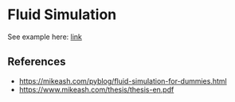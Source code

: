 # Fluid Simulation


See example here: [link](https://dustindiazlopez.github.io/fluid-sim/docs/)


## References

- https://mikeash.com/pyblog/fluid-simulation-for-dummies.html
- https://www.mikeash.com/thesis/thesis-en.pdf

